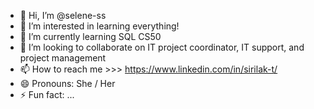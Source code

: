 - 👋 Hi, I’m @selene-ss
- 👀 I’m interested in learning everything!
- 🌱 I’m currently learning SQL CS50
- 💞️ I’m looking to collaborate on IT project coordinator, IT support, and project management
- 📫 How to reach me >>> https://www.linkedin.com/in/sirilak-t/
- 😄 Pronouns: She / Her
- ⚡ Fun fact: ...

<!---
selene-ss/selene-ss is a ✨ special ✨ repository because its `README.md` (this file) appears on your GitHub profile.
You can click the Preview link to take a look at your changes.
--->
